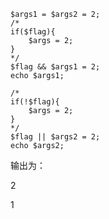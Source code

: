 <!--
author: yaoxiaofeng
head: http://7xk25s.com1.z0.glb.clouddn.com/avtar.jpg
date: 2016-04-27
title: PHP中（&& ||）的简洁写法
tags: PHP
category: 技术
status: publish
summary: 

-->

```
$args1 = $args2 = 2;
/*
if($flag){
    $args = 2;
}
*/
$flag && $args1 = 2;
echo $args1;

/*
if(!$flag){
    $args = 2;
}
*/
$flag || $args2 = 2;
echo $args2;
```

输出为：

2

1